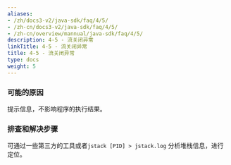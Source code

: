 ```yaml
---
aliases:
- /zh/docs3-v2/java-sdk/faq/4/5/
- /zh-cn/docs3-v2/java-sdk/faq/4/5/
- /zh-cn/overview/mannual/java-sdk/faq/4/5/
description: 4-5 - 流关闭异常
linkTitle: 4-5 - 流关闭异常
title: 4-5 - 流关闭异常
type: docs
weight: 5
---
```







### 可能的原因

提示信息，不影响程序的执行结果。

### 排查和解决步骤

可通过一些第三方的工具或者`jstack [PID] > jstack.log` 分析堆栈信息，进行定位。
